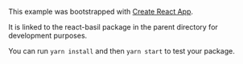 This example was bootstrapped with [Create React App](https://github.com/facebook/create-react-app).

It is linked to the react-basil package in the parent directory for development purposes.

You can run `yarn install` and then `yarn start` to test your package.
